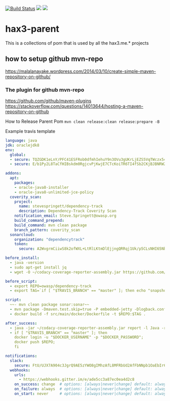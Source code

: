 [![Build Status](https://travis-ci.org/hche608/hax3-parent.svg?branch=master)](https://travis-ci.org/hche608/hax3-parent)
![](https://sonarcloud.io/api/project_badges/measure?project=me.hax3.parent%3Ahax3-parent&metric=alert_status)
![](https://sonarcloud.io/api/project_badges/measure?project=me.hax3.parent%3Ahax3-parent&metric=coverage)
# hax3-parent
This is a collections of pom that is used by all the hax3.me.* projects

## how to setup github mvn-repo
https://malalanayake.wordpress.com/2014/03/10/create-simple-maven-repository-on-github/

### The plugin for github mvn-repo
https://github.com/github/maven-plugins
https://stackoverflow.com/questions/14013644/hosting-a-maven-repository-on-github

How to Release Parent Pom
```mvn clean release:clean release:prepare -B```

Example travis template
```yaml
language: java
jdk: oraclejdk8
env:
  global:
  - secure: TQZGDK1eLnY/PFC41ESFRob0dfmhIehuY9n3OVu3gUKrLjEZS5VqTWczx54jrtB0bHH46ZogthATjpaJwgOoAI2AuqHiz3reCAgKA4XE/gGhgiIDLUTUg+fbG6frEPRjWB/OBamCWIip3pB6Acm/nqczFCAVfK2OIyQZvyCGFO0=
  - secure: E/b1Py2L8TaCfHIBskdm0RgjcvPjKwjE7CTcKoiTR6TI4fSb2CKjBJBNRW2spFG825OttGKNoaWlIFBTMnXYGswUnuTfQlL/ngTct62nlMQ1H8YI2+2UQ61R2q9vbl5DeREzrXzHrSTX7qPx4m5rwCmvA5D7suKdzqgz7ToIQ6I=

addons:
  apt:
    packages:
    - oracle-java8-installer
    - oracle-java8-unlimited-jce-policy
  coverity_scan:
    project:
      name: stevespringett/dependency-track
      description: Dependency-Track Coverity Scan
    notification_email: Steve.Springett@owasp.org
    build_command_prepend: 
    build_command: mvn clean package
    branch_pattern: coverity_scan
  sonarcloud:
    organization: "dependencytrack"
    token:
      secure: A2WvgrmCiiwS8k2ofWXL+LtRlLKtmDlEjjngQRRqj1Uk/p5CLsNHI65Nb8kpLJq83JpxmqK51KBJlC9ZuCVXSGWAx4pleouz4l8vp5qi38RzBTgUlhUXr5rGjDMpxsQZtDguC4/j+DmPSxDTdyDKsnXvwSJbboRAhrfPRqAzxJ4=

before_install:
  - java -version
  - sudo apt-get install jq
  - wget -O ~/codacy-coverage-reporter-assembly.jar https://github.com/codacy/codacy-coverage-reporter/releases/download/4.0.5/codacy-coverage-reporter-4.0.5-assembly.jar

before_script:
  - export REPO=owasp/dependency-track
  - export TAG=`if [ "$TRAVIS_BRANCH" == "master" ]; then echo "snapshot"; else echo $TRAVIS_BRANCH ; fi`

script:
  ~~- mvn clean package sonar:sonar~~
  - mvn package -Dmaven.test.skip=true -P embedded-jetty -Dlogback.configuration.file=src/main/docker/logback.xml
  - docker build -f src/main/docker/Dockerfile -t $REPO:$TAG .

after_success:
  - java -jar ~/codacy-coverage-reporter-assembly.jar report -l Java -r target/jacoco-ut/jacoco.xml
  - if [ "$TRAVIS_BRANCH" == "master" ]; then
    docker login -u "$DOCKER_USERNAME" -p "$DOCKER_PASSWORD";
    docker push $REPO;
    fi

notifications:
  slack:
    secure: FtU/UJX7A904c3JgrQ9AE5zYWO8gIMhzAfL8MFRbUd2AfFbNNpb1OaEbIr61Ho0V/HpBYiL/4YDaINKhy/VeUyz1hqAQingvwip6XrblpoEV2bGXZNVOLW72/z41qNwZ2q7Ebx3F1L1jHSUUPBs91FaqWWpwVNXi5FWPT7OkGv0=
  webhooks:
    urls:
      - https://webhooks.gitter.im/e/ade5cc3a87ec0ea4d2c8
    on_success: change  # options: [always|never|change] default: always
    on_failure: always  # options: [always|never|change] default: always
    on_start: never     # options: [always|never|change] default: always
```